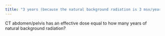 ```yaml
---
title: "3 years (because the natural background radiation is 3 msv/year) and CT abd/pelvis is 9 msv"
---
```

CT abdomen/pelvis has an effective dose equal to how many years of natural background radiation?


